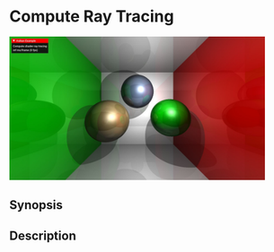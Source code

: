 # Compute Ray Tracing

<img src="../../screenshots/computeraytracing.jpg" height="256px">

## Synopsis


## Description
